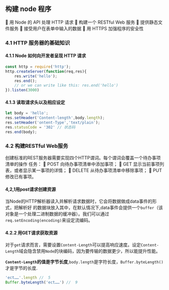 ## 构建 node 程序

 用 Node 的 API 处理 HTTP 请求
 构建一个 RESTful Web 服务
 提供静态文件服务
 接受用户在表单中输入的数据
 用 HTTPS 加强程序的安全性

### 4.1 HTTP 服务器的基础知识

#### 4.1.1 Node 如何向开发者呈现 HTTP 请求

```js
const http = require('http');
http.createServer(function(req,res){
    res.write('hello');
    res.end();
    // or we can write like this: res.end('hello')
}).listen(3000)
```

#### 4.1.3 读取请求头以及相应设定

```js
let body = 'hello';
res.setHeader('Content-length',body.length);
res.setHeader('ontent-Type','text/plain');
res.statusCode = '302' // 状态码
res.end(body);

```

### 4.2 构建RESTful Web服务

创建标准的REST服务器需要实现四个HTTP谓词。每个谓词会覆盖一个待办事项清单的操作
任务：
 POST 向待办事项清单中添加事项；
 GET 显示当前事项列表，或者显示某一事项的详情；
 DELETE 从待办事项清单中移除事项；
 PUT 修改已有事项。

#### 4,2,1用post请求创建资源

当Node的HTTP解析器读入并解析请求数据时，它会将数据做成data事件的形式，把解析好
的数据块放入其中，在默认情况下,data事件会提供一个`buffer`（该对象是一个处理二进制数据的缓冲器）。我们可以通过`req.setEncoding(encoding)`来设定流编码。

#### 4.2.2 用GET请求获取资源

对于`get`请求而言，需要设置`Content-Length`可以提高响应速度。设定`Content-Length`域会隐含禁用`Node`的块编码，因为要传输的数据更少，所以能提升性能。

**`Content-Length`的值是字节长度**,`body.length`是字符长度，`Buffer.byteLength()`才是字节的长度.

```js
'ect……'.length //  5
Buffer.byteLength('ect……') //  9
```

